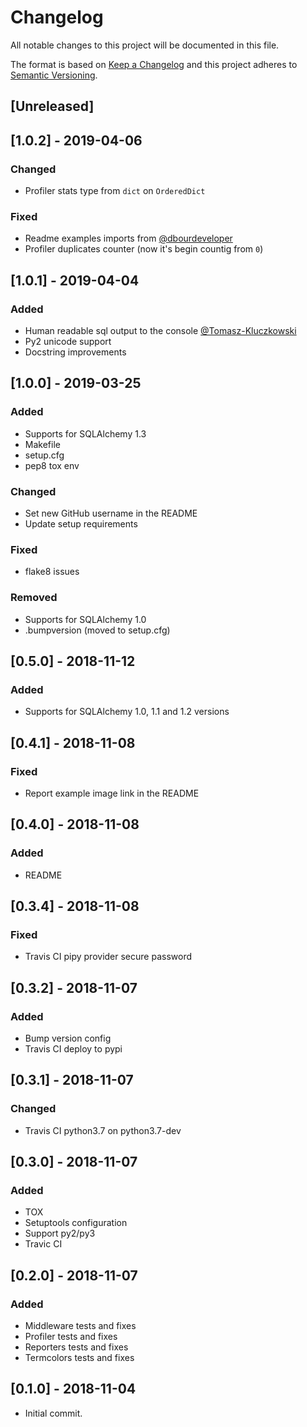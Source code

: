 # Changelog
All notable changes to this project will be documented in this file.

The format is based on [Keep a Changelog](http://keepachangelog.com/en/1.0.0/)
and this project adheres to [Semantic Versioning](http://semver.org/spec/v2.0.0.html).

## [Unreleased]

## [1.0.2] - 2019-04-06
### Changed
- Profiler stats type from `dict` on `OrderedDict`
### Fixed
- Readme examples imports from [@dbourdeveloper](https://github.com/dbourdeveloper)
- Profiler duplicates counter (now it's begin countig from `0`)

## [1.0.1] - 2019-04-04
### Added
- Human readable sql output to the console [@Tomasz-Kluczkowski](https://github.com/Tomasz-Kluczkowski)
- Py2 unicode support
- Docstring improvements

## [1.0.0] - 2019-03-25
### Added
- Supports for SQLAlchemy 1.3
- Makefile
- setup.cfg
- pep8 tox env
### Changed
- Set new GitHub username in the README
- Update setup requirements
### Fixed
- flake8 issues
### Removed
- Supports for SQLAlchemy 1.0
- .bumpversion (moved to setup.cfg)

## [0.5.0] - 2018-11-12
### Added
- Supports for SQLAlchemy 1.0, 1.1 and 1.2 versions

## [0.4.1] - 2018-11-08
### Fixed
- Report example image link in the README

## [0.4.0] - 2018-11-08
### Added
- README

## [0.3.4] - 2018-11-08
### Fixed
- Travis CI pipy provider secure password

## [0.3.2] - 2018-11-07
### Added
- Bump version config
- Travis CI deploy to pypi

## [0.3.1] - 2018-11-07
### Changed
- Travis CI python3.7 on python3.7-dev

## [0.3.0] - 2018-11-07
### Added
- TOX
- Setuptools configuration
- Support py2/py3
- Travic CI

## [0.2.0] - 2018-11-07
### Added
- Middleware tests and fixes
- Profiler tests and fixes
- Reporters tests and fixes
- Termcolors tests and fixes

## [0.1.0] - 2018-11-04
- Initial commit.
